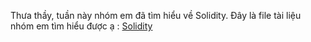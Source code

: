 Thưa thầy, tuần này nhóm em đã tìm hiểu về Solidity. Đây là file tài liệu nhóm em tìm hiểu được ạ : [Solidity](https://github.com/hung14102001/SE06-24.2/blob/master/Documents/Basic%20Solidity.md)